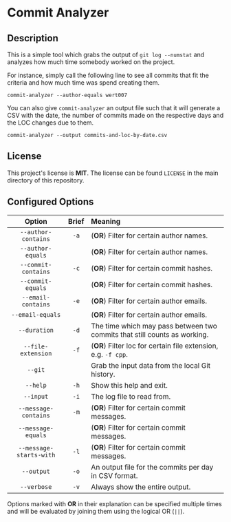 # Commit Analyzer

## Description

This is a simple tool which grabs the output of `git log --numstat` and analyzes
how much time somebody worked on the project.

For instance, simply call the following line to see all commits that fit the
criteria and how much time was spend creating them.

```
commit-analyzer --author-equals wert007
```

You can also give `commit-analyzer` an output file such that it will generate a
CSV with the date, the number of commits made on the respective days and the LOC
changes due to them.

```
commit-analyzer --output commits-and-loc-by-date.csv
```

## License

This project's license is **MIT**.  The license can be found `LICENSE` in the
main directory of this repository.

## Configured Options

| Option                    | Brief | Meaning                                                                   |
|:-------------------------:|:-----:|:--------------------------------------------------------------------------|
| `--author-contains`       | `-a`  | (**OR**) Filter for certain author names.                                 |
| `--author-equals`         |       | (**OR**) Filter for certain author names.                                 |
| `--commit-contains`       | `-c`  | (**OR**) Filter for certain commit hashes.                                |
| `--commit-equals`         |       | (**OR**) Filter for certain commit hashes.                                |
| `--email-contains`        | `-e`  | (**OR**) Filter for certain author emails.                                |
| `--email-equals`          |       | (**OR**) Filter for certain author emails.                                |
| `--duration`              | `-d`  | The time which may pass between two commits that still counts as working. |
| `--file-extension`        | `-f`  | (**OR**) Filter loc for certain file extension, e.g. `-f cpp`.            |
| `--git`                   |       | Grab the input data from the local Git history.                           |
| `--help`                  | `-h`  | Show this help and exit.                                                  |
| `--input`                 | `-i`  | The log file to read from.                                                |
| `--message-contains`      | `-m`  | (**OR**) Filter for certain commit messages.                              |
| `--message-equals`        |       | (**OR**) Filter for certain commit messages.                              |
| `--message-starts-with`   | `-l`  | (**OR**) Filter for certain commit messages.                              |
| `--output`                | `-o`  | An output file for the commits per day in CSV format.                     |
| `--verbose`               | `-v`  | Always show the entire output.                                            |

Options marked with **OR** in their explanation can be specified multiple times
and will be evaluated by joining them using the logical OR (`||`).
